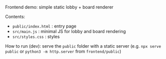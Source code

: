 Frontend demo: simple static lobby + board renderer

Contents:
- `public/index.html` : entry page
- `src/main.js` : minimal JS for lobby and board rendering
- `src/styles.css` : styles

How to run (dev): serve the `public` folder with a static server (e.g. `npx serve public` or `python3 -m http.server` from `frontend/public`)

